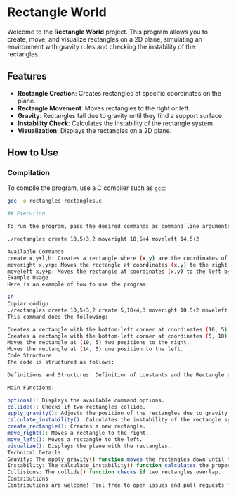 # Rectangle World

Welcome to the **Rectangle World** project. This program allows you to create, move, and visualize rectangles on a 2D plane, simulating an environment with gravity rules and checking the instability of the rectangles.

## Features

- **Rectangle Creation**: Creates rectangles at specific coordinates on the plane.
- **Rectangle Movement**: Moves rectangles to the right or left.
- **Gravity**: Rectangles fall due to gravity until they find a support surface.
- **Instability Check**: Calculates the instability of the rectangle system.
- **Visualization**: Displays the rectangles on a 2D plane.

## How to Use

### Compilation

To compile the program, use a C compiler such as `gcc`:

```sh
gcc -o rectangles rectangles.c

## Execution

To run the program, pass the desired commands as command line arguments. For example:

./rectangles create 10,5+3,2 moveright 10,5+4 moveleft 14,5+2

Available Commands
create x,y+l,h: Creates a rectangle where (x,y) are the coordinates of the bottom-left corner and (l,h) are the width and height of the rectangle.
moveright x,y+p: Moves the rectangle at coordinates (x,y) to the right by p positions.
moveleft x,y+p: Moves the rectangle at coordinates (x,y) to the left by p positions.
Example Usage
Here is an example of how to use the program:

sh
Copiar código
./rectangles create 10,5+3,2 create 5,10+4,3 moveright 10,5+2 moveleft 14,5+1
This command does the following:

Creates a rectangle with the bottom-left corner at coordinates (10, 5) and dimensions 3x2.
Creates a rectangle with the bottom-left corner at coordinates (5, 10) and dimensions 4x3.
Moves the rectangle at (10, 5) two positions to the right.
Moves the rectangle at (14, 5) one position to the left.
Code Structure
The code is structured as follows:

Definitions and Structures: Definition of constants and the Rectangle structure. 

Main Functions:

options(): Displays the available command options.
collide(): Checks if two rectangles collide.
apply_gravity(): Adjusts the position of the rectangles due to gravity.
calculate_instability(): Calculates the instability of the rectangle system.
create_rectangle(): Creates a new rectangle.
move_right(): Moves a rectangle to the right.
move_left(): Moves a rectangle to the left.
visualize(): Displays the plane with the rectangles.
Technical Details
Gravity: The apply_gravity() function moves the rectangles down until they find support.
Instability: The calculate_instability() function calculates the proportion of unsupported base of the rectangles and issues an alert if instability is high.
Collisions: The collide() function checks if two rectangles overlap.
Contributions
Contributions are welcome! Feel free to open issues and pull requests for improvements and fixes.


